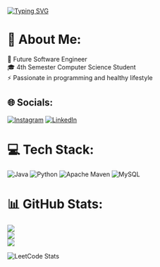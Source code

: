 [![Typing SVG](https://readme-typing-svg.demolab.com?font=Roboto&size=30&pause=1000&color=1EF718&random=false&width=435&lines=Hi.+I'm+Artur)](https://git.io/typing-svg)
<h2></h2>

# 💫 About Me:
🔭 Future Software Engineer<br>🎓 4th Semester Computer Science Student<br>⚡ Passionate in  programming and healthy lifestyle


## 🌐 Socials:
[![Instagram](https://img.shields.io/badge/Instagram-%23E4405F.svg?logo=Instagram&logoColor=white)](https://instagram.com/grodelek) [![LinkedIn](https://img.shields.io/badge/LinkedIn-%230077B5.svg?logo=linkedin&logoColor=white)](https://linkedin.com/in/artur-grodel-91aabb279) 

# 💻 Tech Stack:
![Java](https://img.shields.io/badge/java-%23ED8B00.svg?style=for-the-badge&logo=openjdk&logoColor=white) ![Python](https://img.shields.io/badge/python-3670A0?style=for-the-badge&logo=python&logoColor=ffdd54) ![Apache Maven](https://img.shields.io/badge/Apache%20Maven-C71A36?style=for-the-badge&logo=Apache%20Maven&logoColor=white) ![MySQL](https://img.shields.io/badge/mysql-%2300000f.svg?style=for-the-badge&logo=mysql&logoColor=white)
# 📊 GitHub Stats:
![](https://github-readme-stats.vercel.app/api?username=Grodelek&theme=radical&hide_border=true&include_all_commits=true&count_private=false)<br/>
![](https://github-readme-streak-stats.herokuapp.com/?user=Grodelek&theme=radical&hide_border=true)<br/>
![](https://github-readme-stats.vercel.app/api/top-langs/?username=Grodelek&theme=radical&hide_border=true&include_all_commits=true&count_private=false&layout=compact)

<!-- Proudly created with GPRM ( https://gprm.itsvg.in ) -->

![LeetCode Stats](https://leetcard.jacoblin.cool/Grodelek?theme=nord&font=Cabin)
